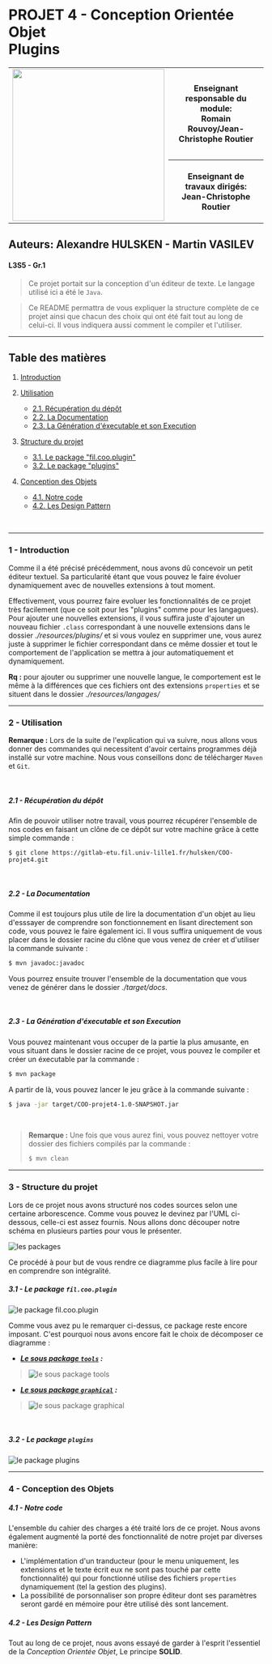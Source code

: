 # PROJET 4 - Conception Orientée Objet<br/>Plugins

<table>
<tbody>
<tr><td rowspan="2"><img src="http://www.fil.univ-lille1.fr/portail/img/logo-FIL-transparent-site.png" width="300"/></td><th>Enseignant responsable du module:<br/>  Romain Rouvoy/Jean-Christophe Routier</th></tr>
<tr><th>Enseignant de travaux dirigés:<br/>Jean-Christophe Routier</th></tr>
<tbody>
</table>

## Auteurs: Alexandre HULSKEN - Martin VASILEV

#### L3S5 - Gr.1

> Ce projet portait sur la conception d'un éditeur de texte. Le langage utilisé ici a été le `Java`.

> Ce README permattra de vous expliquer la structure complète de ce projet ainsi que chacun des choix qui ont été fait tout au long de celui-ci. Il vous indiquera aussi comment le compiler et l'utiliser.

---

## Table des matières

1. [Introduction](#1-introduction)
2. [Utilisation](#2-utilisation)
    + [2.1. Récupération du dépôt](#21-récupération-du-dépôt)
    + [2.2. La Documentation](#22-la-documentation)
    + [2.3. La Génération d'éxecutable et son Execution](#23-la-génération-déxecutable-et-son-execution)

3. [Structure du projet](#3-structure-du-projet)
    + [3.1. Le package "fil.coo.plugin"](#31-le-package-filcooplugin)
    + [3.2. Le package "plugins"](#32-le-package-plugins)

4. [Conception des Objets](#4-conception-des-objets)
    + [4.1. Notre code](#41-notre-code)
    + [4.2. Les Design Pattern](#42-les-design-pattern)

<br/>

---

### 1 - Introduction

Comme il a été précisé précédemment, nous avons dû concevoir un petit éditeur textuel. Sa particularité étant que vous pouvez le faire évoluer dynamiquement avec de nouvelles extensions à tout moment.

Effectivement, vous pourrez faire evoluer les fonctionnalités de ce projet très facilement (que ce soit pour les "plugins" comme pour les langagues). Pour ajouter une nouvelles extensions, il vous suffira juste d'ajouter un nouveau fichier `.class` correspondant à une nouvelle extensions dans le dossier *./resources/plugins/* et si vous voulez en supprimer une, vous aurez juste à supprimer le fichier correspondant dans ce même dossier et tout le comportement de l'application se mettra à jour automatiquement et dynamiquement.

**Rq :** pour ajouter ou supprimer une nouvelle langue, le comportement est le même à la différences que ces fichiers ont des extensions `properties` et se situent dans le dossier *./resources/langages/*

---

### 2 - Utilisation

**Remarque :** Lors de la suite de l'explication qui va suivre, nous allons vous donner des commandes qui necessitent d'avoir certains programmes déjà installé sur votre machine. Nous vous conseillons donc de télécharger `Maven` et `Git`.

<br/>

##### 2.1 - Récupération du dépôt

Afin de pouvoir utiliser notre travail, vous pourrez récupérer l'ensemble de nos codes en faisant un clône de ce dépôt sur votre machine grâce à cette simple commande :

```git
$ git clone https://gitlab-etu.fil.univ-lille1.fr/hulsken/COO-projet4.git
```

<br/>

##### 2.2 - La Documentation

Comme il est toujours plus utile de lire la documentation d'un objet au lieu d'esssayer de comprendre son fonctionnement en lisant directement son code, vous pouvez le faire également ici. Il vous suffira uniquement de vous placer dans le dossier racine du clône que vous venez de créer et d'utiliser la commande suivante :

```bash
$ mvn javadoc:javadoc
```

Vous pourrez ensuite trouver l'ensemble de la documentation que vous venez de générer dans le dossier *./target/docs*.

<br/>

##### 2.3 - La Génération d'éxecutable et son Execution

Vous pouvez maintenant vous occuper de la partie la plus amusante, en vous situant dans le dossier racine de ce projet, vous pouvez le compiler et créer un éxecutable par la commande :

```bash
$ mvn package
```

A partir de là, vous pouvez lancer le jeu grâce à la commande suivante :

```bash
$ java -jar target/COO-projet4-1.0-SNAPSHOT.jar
```

<br/>

> **Remarque :** Une fois que vous aurez fini, vous pouvez nettoyer votre dossier des fichiers compilés par la commande :
>
>```bash
>$ mvn clean
>```

---

### 3 - Structure du projet

Lors de ce projet nous avons structuré nos codes sources selon une certaine arborescence. Comme vous pouvez le devinez par l'UML ci-dessous, celle-ci est assez fournis. Nous allons donc découper notre schéma en plusieurs parties pour vous le présenter.

![les packages](http://www.plantuml.com/plantuml/png/POnB2e0m34JtFKLEu9r2YJKOcc1R4QHtL_nLSJNmviqO-X43WKa971EirTc5UfREgyBg0EoZ7QX1MZnPPZtdxoPCQ0Dxb6lHcf9PRlkxoQgIVZxD5FFptxXW37kczrTrTGC0)

Ce procédé à pour but de vous rendre ce diagramme plus facile à lire pour en comprendre son intégralité.

##### 3.1 - Le package `fil.coo.plugin`

![le package fil.coo.plugin](http://www.plantuml.com/plantuml/png/bLBTIiCm5BxlK-Io8kG1P8pTA0Xp27s2itYQHa-JadCw1gFlRjQQjNCgU9No_QTamm9H-fQA3im7M5Ir8sr2KAT2gOnrr5ldHsW6yMYm4nSygzDmnTW8NUCCq9TZPdfnbDNN7Wc1-4QF1_HooPzn0c_JoSkieHYAmdd1M8F9c_NhD7srUixCUZtMt2k9uBaEiIrPFQXAelFsxl8rIYpA5lP8vJUyGUfUa3bjM59fW25WNlmRlGjLRvedHxYTHZzcBga4_HkhTpY0Fbz9pzmqyNTpsRATL__HNA58al0vvF_LFxflkpSfB3sYJm00)

Comme vous avez pu le remarquer ci-dessus, ce package reste  encore imposant. C'est pourquoi nous avons encore fait le choix de décomposer ce diagramme :

+ ***<u>Le sous package `tools`</u> :***

> ![le sous package tools](http://www.plantuml.com/plantuml/png/lLRHQjim57ttLnZsuj8cx7c4KjCvgLcQcDXZR6CCnLPSjR8K92KjA_ttNKcMOpjkryAsfoHNH_SUtNDqbGkfa52xYdhoZh0j4gZoSuga39KIPBrJECuvIyalxB_tl2tAxr29VSKvbVwZv_ikWlUOAGWzjM8KiH8-JVJ9ymXJM6nGxi3ZAQ5uJgJ230j_CedT-lcvINtgRm0G5WKk0WsDz2uJE_4_-7jEYWQqmXNVFm-3ufw7rb89b2jBVfoP8qmcOHrkYZv2HnJ9dto9bIAibD53ZhUAS7OjIyYOGbzOsOMwaxu2ceINdy9PD5skalddMRnu5fPT0MOUBcQ0Jbz6fL6MnOlP7r0lrliOpSElMNmThG00IWst0jQkqNPY4vpLYSwzBbXWL6WX0hiCUxGO2rGPGOQAbrXDbuliPnf_Ym8DcbAE-XJG7gSrZQ1bW55B1OwA3cI8g_62SNXjX9HKMueJkYi9Mwub5djmeubLnj93PlthzcmJibG0gxf4Rj4UZGatJ1XqiqPOBYZNpWiA8dJx077cQqpJS5ri3UanOlrw6drvW_ExEjaxVyDfWLqY6x6rREHGt2hVIX0y0pphvZond8l2TJIWhhKMuEATLWhJnZTjsH2X6TGorOOSqCYYd4v3k5xJmbnVSrVJjQ-l5hfNO-EV7huHJGSJc7fSL51NosM1nYMjsYyL7T7HwR6KZguRJUEv_V8_VDNKp0HYaYB5RRgHdwoM2Un81DzYeGYM9WeFpqv1EDQVa1UZgdlvKvXkyoXRwkbroEcPpOVVWRKLf6Q1fg3fEiErvLRrZcP2mGlG6qqvvH87n-BNm-1IBtyXhE3tzZw_IVZNozwjUXWV-06o5NMjdI9qREBBzIs61-wnkPKcgkzaIx2Zj5UOWXZsD3ss_-fOnuDdjFj-G-2IiX-ZcfStvA8sRDZPNljvRyEFXwjt0Ks4lpw_0G00)

+ ***<u>Le sous package `graphical`</u> :***

> ![le sous package graphical](http://www.plantuml.com/plantuml/png/pLPHRvim47xdLrZQIwekQCzJ59LDovggrIfbUvhwuC2LU3KsiarQDSf_tza6HaAWC4tHdh3lFixVVRuxkDA6AbDaFD1FJEHKqOp4d6eT6QFOkZ2mZALOiLSW7u8Wf_4JJO6aYkOR5bDETW4XbRKm30txO1y4BiGVMFZrnvB0Ym6HQFABRkbBg9-PICER1Hu8BiexOX11FfARx_YC551dp40KdwYozZk_TEP7na5RG-LmLWt6ODYs8-T5oaJRlW6UjuoSYXJpqQjYtVB978JTB0rabSEkdLC14kZqnbngwFI-IfbrEWlHwxPPH7dUilkiRvb6uS5Ak43LgcqprG4GtJZzZkQp5PQ7IDyJ_vmVgpm8UOsyGRq1TtWccB5biM304psvGEnMigJssHXDwoN1YfjSk5KAvlv020SyojF1RW_LQEDELBOF7SM6oRem_AuMjIfysnyblWEvSqpU3Zdn-Y4zZ_M9KeUv1_KeLGR91D3lt_ko1M5gUVR1AFhJwULX9xT5-DReYgEtMPPpm2Osll53-cn2i7J2axd_JGuzfm_Wlf32sFbsVjuT9m_W_7c3bGfbkPwVUD_n9zWpOJ0yZO4OARdsR7JOxAoIZ9tgKP8W3Rigk--GHmLJaCbj7x2pLqyfTLvYdOm6NFtHZFeVaZYcT28BkjP6OQaDc86pMLI2v_DnnLnzLkgn63J6wPX1kglexaUqHtbJZGIlov-BV_19646ZvrwAdnk6zoyUffrD4LmXB_mT_0q0)

<br/>

##### 3.2 - Le package `plugins`

![le package plugins](http://www.plantuml.com/plantuml/png/nPA_QWCn3CPtFuN6XCBHkLFITWdqJ-3k1HIVpcTYoyQIXxRatMiIafRiRT0YVP_Gznkq4iMYDGOZUyyP2qQm0KNMgiNlgjB69kxz9y6zCHdj7Xt1v4DdK-fogCupV1dFIcL2Ix0zImRW3hGWovHAN0WyGDzEibjUkkEA8tt17ON5bJvJoAyaql9-MuTM5uvJlhIq8_DvxXwHMpsbai7772WIg_oW_HNP5SLpUaiwD-kM49iupFJEuMCeLVIM9AUy8Qt7iVUEKMkXV-Kvc1Nns7xz6m00)

<!--
```puml
skinparam classAttributeIconSize 0

package plugins {}
package fil.coo {
  package plugin {
    package exceptions {}
    package graphical {
      package util {}
    }
    package tools {
      package events {}
      package langages {}
    }
  }
}



interface plugin.Plugin <<Interface>> {
  + transform(s : String) : String
  + getLabel() : String
  + helpMessage() : String
}

interface events.FileListener <<Interface>> {
  + fileAdded(FileEvent file) : void
  + fileRemoved(FileEvent file) : void
}



abstract tools.Tools <<Abstract>> {
  + {static} settingsExceptionMsg : String
  + {static} langagesExceptionMsg : String
  + {static} PACKAGEFORPLUGIN : String
  + {static} PATHFORLANGAGES : String
  + {static} PATHFORSETTINGS : String
  + {static} PATHFORPLUGIN : String
  + {static} DELAYTIMER : int
  + {static} settings : Map<String, String>

  + {static} readFile(String : fileName) : String
  + {static} getFONT_SIZE() : Float
  + {static} saveSettings() : void
  - {static} loadSettings() : Map<String, String>
}



class exceptions.NoSuchFileLangageException extends java.lang.Exception {
  + NoSuchFileLangageException(msg : String)
}

class exceptions.NoSuchSettingsFileException extends java.lang.Exception {
  + NoSuchSettingsFileException(msg : String)
}

class tools.SimplePluginObserver implements events.FileListener {
  + fileAdded(FileEvent file) : void
  + fileRemoved(FileEvent file) : void
}

class tools.PluginFilter implements java.io.FilenameFilter {
  + accept(dir : File, name : String) : boolean
}

class tools.FileChecker {
  # folder : File
  # filter : FilenameFilter

  + FileChecker(filter : FilenameFilter, folder : File)
  + addListener(listener : FileListener) : void
  + removeListener(listener : FileListener) : void
  + fireFileAdded(String file) : void
  + fireFileRemoved(String file) : void
}

class tools.ActionListenerChecker implements java.awt.event.ActionListener {
  + actionPerformed(e : ActionEvent) : void
}
tools.ActionListenerChecker -l-+ tools.FileChecker

class langages.LangageFilter implements java.io.FilenameFilter {
  + accept(dir : File, name : String) : boolean
}

class langages.Translator {
  - PROP : Properties
  - input : InputStream
  + {static} SINGLETON : Translator

  - Translator()
  + open(langFile : File) : void
  + translate(String str) : String
  + close() : void
}

class events.CloseWindowEvent implements java.awt.event.ActionListener {
  actionPerformed(e : ActionEvent) : void
}

class events.FileEvent extends java.util.EventObject {
  + FileEvent(file : String)
}

class events.HelperWindowActionListener implements java.awt.event.ActionListener {
  actionPerformed(e : ActionEvent) : void
}

class graphical.GUI extends javax.swing.JFrame {
  # text : JTextArea
  # menuBar : JMenuBar
  # filesMenu : JMenu
  # settingsMenu : JMenu
  # pluginsMenu : JMenu
  # helpMenu : JMenu
  # langagesSubMenu : JMenu
  # openMenuItem : JMenuItem
  # resetMenuItem : JMenuItem
  # closeMenuItem : JMenuItem
  # zoomMenuItem : JMenuItem
  # unzoomMenuItem : JMenuItem
  # helpApp : JMenuItem
  # pluginListener : FileListener
  # langageListener : FileListener
  # langagesMenuItem : Map<String, String>
  # pluginsMenuItem : Map<String, String>
  # pluginHelperMenuItem : Map<String, String>

  # initTextFields() : void
  # initMenu() : void
  + GUI()
  + getPluginListener() : FileListener
  + getLangageListener() : FileListener
}

class graphical.PluginActionMenuItemActionListener extends util.PluginMenuItemActionListener {
  + PluginActionMenuItemActionListener(plugin : Plugin)
  + actionPerformed(e : ActionEvent) : void
}
graphical.PluginActionMenuItemActionListener --+ graphical.GUI

class graphical.OpenMenuItemActionListener implements java.awt.event.ActionListener {
  + actionPerformed(e : ActionEvent) : void
}
graphical.OpenMenuItemActionListener --+ graphical.GUI

class graphical.FontSizeActionListener implements java.awt.event.ActionListener {
  + actionPerformed(e : ActionEvent) : void
}
graphical.FontSizeActionListener --+ graphical.GUI

class graphical.changeLangageActionListener implements java.awt.event.ActionListener {
  + actionPerformed(e : ActionEvent) : void
}
graphical.changeLangageActionListener --+ graphical.GUI

class graphical.PluginListener implements events.FileListener {
  + fileAdded(file : FileEvent) : void
  + fileremoved(file : FileEvent) : void
}
graphical.PluginListener --+ graphical.GUI

class graphical.LangageListener implements events.FileListener {
  + fileAdded(file : FileEvent) : void
  + fileremoved(file : FileEvent) : void
}
graphical.LangageListener --+ graphical.GUI

abstract util.PluginMenuItemActionListener <<Abstract>> implements java.awt.event.ActionListener {
  # plugin : Plugin

  + PluginMenuItemActionListener(plugin : Plugin)
  + {abstract} actionPerformed(e : ActionEvent) : void
}

class util.PluginHelpMenuItemActionListener extends util.PluginMenuItemActionListener {
  + actionPerformed(e : ActionEvent) : void
}



class plugins.BananaCorp implements plugin.Plugin {
  + transform(s : String) : String
  + getLabel() : String
  + helpMessage() : String
}

class plugins.DoNothing implements plugin.Plugin {
  + transform(s : String) : String
  + getLabel() : String
  + helpMessage() : String
}

class plugins.ImTheOnlyTrust implements plugin.Plugin {
  + transform(s : String) : String
  + getLabel() : String
  + helpMessage() : String
}

class plugins.PluginToAddSignature implements plugin.Plugin {
  + transform(s : String) : String
  + getLabel() : String
  + helpMessage() : String
}
```
-->

---

### 4 - Conception des Objets

##### 4.1 - Notre code

L'ensemble du cahier des charges a été traité lors de ce projet.
Nous avons également augmenté la porté des fonctionnalité de notre projet par diverses manière:
+ L'implémentation d'un tranducteur (pour le menu uniquement, les extensions et le texte écrit eux ne sont pas touché par cette fonctionnalité) qui pour fonctionné utilise des fichiers `properties` dynamiquement (tel la gestion des plugins).
+ La possibilité de porsonnaliser son propre éditeur dont ses paramètres seront gardé en mémoire pour être utilisé dès sont lancement.

##### 4.2 - Les Design Pattern

Tout au long de ce projet, nous avons essayé de garder à l'esprit l'essentiel de la *Conception Orientée Objet*, Le principe **SOLID**.
